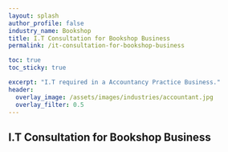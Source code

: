 ```yaml
---
layout: splash 
author_profile: false 
industry_name: Bookshop
title: I.T Consultation for Bookshop Business
permalink: /it-consultation-for-bookshop-business

toc: true
toc_sticky: true

excerpt: "I.T required in a Accountancy Practice Business."
header:
  overlay_image: /assets/images/industries/accountant.jpg
  overlay_filter: 0.5 
---
```


## I.T Consultation for Bookshop Business